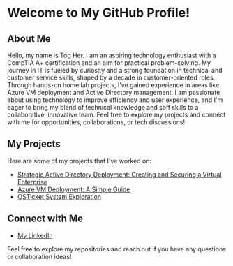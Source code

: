 # Welcome to My GitHub Profile!

## About Me
Hello, my name is Tog Her. I am an aspiring technology enthusiast with a CompTIA A+ certification and an aim for practical problem-solving. My journey in IT is fueled by curiosity and a strong foundation in technical and customer service skills, shaped by a decade in customer-oriented roles. Through hands-on home lab projects, I've gained experience in areas like Azure VM deployment and Active Directory management. I am passionate about using technology to improve efficiency and user experience, and I'm eager to bring my blend of technical knowledge and soft skills to a collaborative, innovative team. Feel free to explore my projects and connect with me for opportunities, collaborations, or tech discussions!


## My Projects
Here are some of my projects that I've worked on:
- [Strategic Active Directory Deployment: Creating and Securing a Virtual Enterprise](https://github.com/teher0094/Active-Directory-/blob/main/README.md) 
- [Azure VM Deployment: A Simple Guide](https://github.com/teher0094/Azure-VM-Deployment) 
- [OSTicket System Exploration](https://github.com/teher0094/osTicket-Exploration) 

## Connect with Me
- [My LinkedIn](https://www.linkedin.com/in/tog-her-1616192a4/)

Feel free to explore my repositories and reach out if you have any questions or collaboration ideas!

